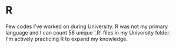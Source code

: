# R
Few codes I've worked on during University. R was not my primary language and I can count 56 unique '.R' files in my University folder.\
I'm actively practicing R to expand my knowledge.